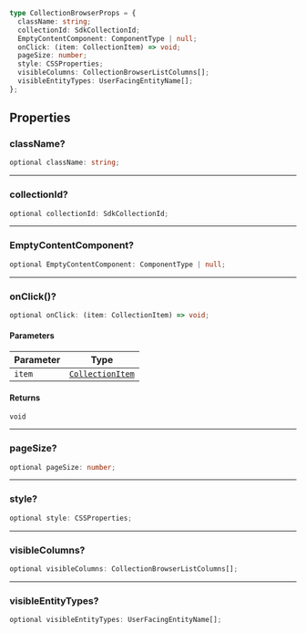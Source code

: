 ```ts
type CollectionBrowserProps = {
  className: string;
  collectionId: SdkCollectionId;
  EmptyContentComponent: ComponentType | null;
  onClick: (item: CollectionItem) => void;
  pageSize: number;
  style: CSSProperties;
  visibleColumns: CollectionBrowserListColumns[];
  visibleEntityTypes: UserFacingEntityName[];
};
```

## Properties

### className?

```ts
optional className: string;
```

***

### collectionId?

```ts
optional collectionId: SdkCollectionId;
```

***

### EmptyContentComponent?

```ts
optional EmptyContentComponent: ComponentType | null;
```

***

### onClick()?

```ts
optional onClick: (item: CollectionItem) => void;
```

#### Parameters

| Parameter | Type |
| ------ | ------ |
| `item` | [`CollectionItem`](internal/CollectionItem.md) |

#### Returns

`void`

***

### pageSize?

```ts
optional pageSize: number;
```

***

### style?

```ts
optional style: CSSProperties;
```

***

### visibleColumns?

```ts
optional visibleColumns: CollectionBrowserListColumns[];
```

***

### visibleEntityTypes?

```ts
optional visibleEntityTypes: UserFacingEntityName[];
```
